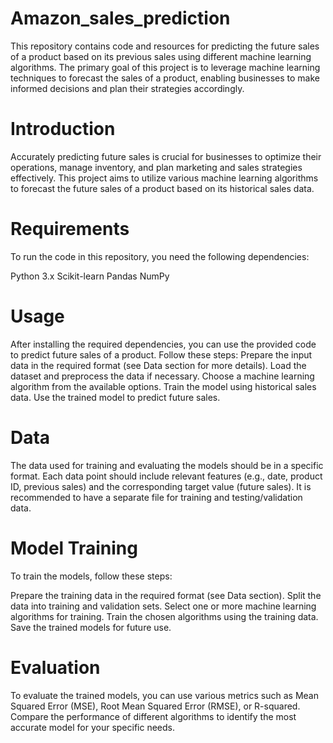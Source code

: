 # Amazon_sales_prediction

This repository contains code and resources for predicting the future sales of a product based on its previous sales using different machine learning algorithms. The primary goal of this project is to leverage machine learning techniques to forecast the sales of a product, enabling businesses to make informed decisions and plan their strategies accordingly.

# Introduction
Accurately predicting future sales is crucial for businesses to optimize their operations, manage inventory, and plan marketing and sales strategies effectively. This project aims to utilize various machine learning algorithms to forecast the future sales of a product based on its historical sales data.

# Requirements
To run the code in this repository, you need the following dependencies:

Python 3.x
Scikit-learn
Pandas
NumPy

# Usage
After installing the required dependencies, you can use the provided code to predict future sales of a product. Follow these steps:
Prepare the input data in the required format (see Data section for more details).
Load the dataset and preprocess the data if necessary.
Choose a machine learning algorithm from the available options.
Train the model using historical sales data.
Use the trained model to predict future sales.
# Data
The data used for training and evaluating the models should be in a specific format. Each data point should include relevant features (e.g., date, product ID, previous sales) and the corresponding target value (future sales). It is recommended to have a separate file for training and testing/validation data.

# Model Training
To train the models, follow these steps:

Prepare the training data in the required format (see Data section).
Split the data into training and validation sets.
Select one or more machine learning algorithms for training.
Train the chosen algorithms using the training data.
Save the trained models for future use.
# Evaluation
To evaluate the trained models, you can use various metrics such as Mean Squared Error (MSE), Root Mean Squared Error (RMSE), or R-squared. Compare the performance of different algorithms to identify the most accurate model for your specific needs.
